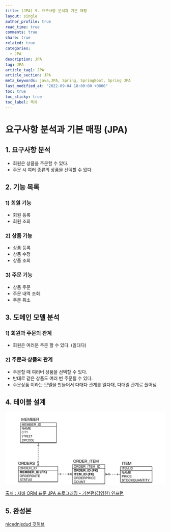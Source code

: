 ```yaml
---
title: (JPA) 9. 요구사항 분석과 기본 매핑
layout: single
author_profile: true
read_time: true
comments: true
share: true
related: true
categories:
  - JPA
description: JPA
tag: JPA
article_tag1: JPA
article_section: JPA
meta_keywords: java,JPA, Spring, SpringBoot, Spring JPA
last_modified_at: "2022-09-04 18:00:00 +0800"
toc: true
toc_sticky: true
toc_label: 목차
---
```


# 요구사항 분석과 기본 매핑 (JPA)

## 1. 요구사항 분석

- 회원은 상품을 주문할 수 있다.
- 주문 시 여러 종류의 상품을 선택할 수 있다.

## 2. 기능 목록

### 1) 회원 기능

- 회원 등록
- 회원 조회

### 2) 상품 기능

- 상품 등록
- 상품 수정
- 상품 조회

### 3) 주문 기능

- 상품 주문
- 주문 내역 조회
- 주문 취소

## 3. 도메인 모델 분석

### 1) 회원과 주문의 관계

- 회원은 여러분 주문 할 수 있다. (일대다)

### 2) 주문과 상품의 관계

- 주문할 때 여러버 상품을 선택할 수 있다.
- 반대로 같은 상품도 여러 번 주문될 수 있다.
- 주문상품 이라는 모델을 만들어서 다대다 관계를 일다대, 다대일 관계로 풀어냄

## 4. 테이블 설계

![alt](/assets/images/post/jpa/1.png)

<a href="https://www.inflearn.com/course/ORM-JPA-Basic/">출처 : 자바 ORM 표준 JPA 프로그래밍 - 기본편(김영한) 인프런</a>

## 5. 완성본

<a href="https://github.com/nicednjsdud/JPA">nicednjsdud 깃허브</a>
